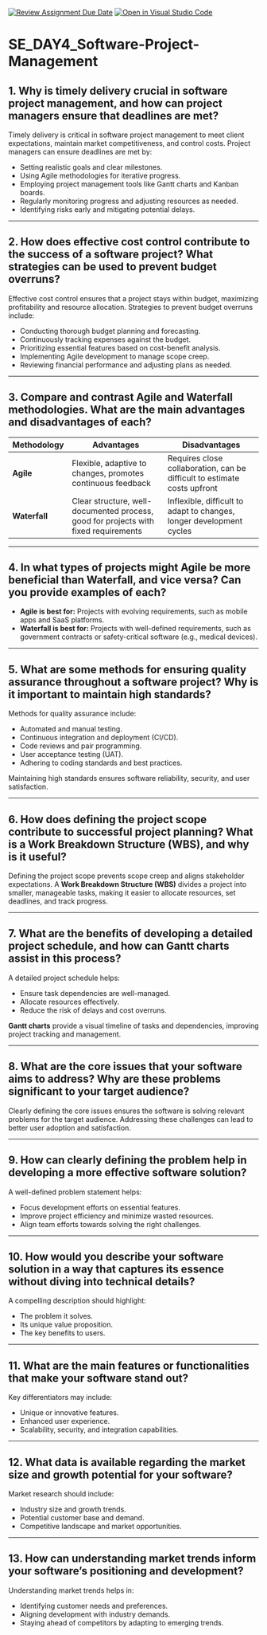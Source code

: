 [![Review Assignment Due Date](https://classroom.github.com/assets/deadline-readme-button-22041afd0340ce965d47ae6ef1cefeee28c7c493a6346c4f15d667ab976d596c.svg)](https://classroom.github.com/a/9pw6JKcu)
[![Open in Visual Studio Code](https://classroom.github.com/assets/open-in-vscode-2e0aaae1b6195c2367325f4f02e2d04e9abb55f0b24a779b69b11b9e10269abc.svg)](https://classroom.github.com/online_ide?assignment_repo_id=18942316&assignment_repo_type=AssignmentRepo)
# SE_DAY4_Software-Project-Management
## 1. Why is timely delivery crucial in software project management, and how can project managers ensure that deadlines are met?

Timely delivery is critical in software project management to meet client expectations, maintain market competitiveness, and control costs. Project managers can ensure deadlines are met by:
- Setting realistic goals and clear milestones.
- Using Agile methodologies for iterative progress.
- Employing project management tools like Gantt charts and Kanban boards.
- Regularly monitoring progress and adjusting resources as needed.
- Identifying risks early and mitigating potential delays.

---

## 2. How does effective cost control contribute to the success of a software project? What strategies can be used to prevent budget overruns?

Effective cost control ensures that a project stays within budget, maximizing profitability and resource allocation. Strategies to prevent budget overruns include:
- Conducting thorough budget planning and forecasting.
- Continuously tracking expenses against the budget.
- Prioritizing essential features based on cost-benefit analysis.
- Implementing Agile development to manage scope creep.
- Reviewing financial performance and adjusting plans as needed.

---

## 3. Compare and contrast Agile and Waterfall methodologies. What are the main advantages and disadvantages of each?

| Methodology | Advantages | Disadvantages |
|------------|------------|--------------|
| **Agile** | Flexible, adaptive to changes, promotes continuous feedback | Requires close collaboration, can be difficult to estimate costs upfront |
| **Waterfall** | Clear structure, well-documented process, good for projects with fixed requirements | Inflexible, difficult to adapt to changes, longer development cycles |

---

## 4. In what types of projects might Agile be more beneficial than Waterfall, and vice versa? Can you provide examples of each?

- **Agile is best for:** Projects with evolving requirements, such as mobile apps and SaaS platforms.
- **Waterfall is best for:** Projects with well-defined requirements, such as government contracts or safety-critical software (e.g., medical devices).

---

## 5. What are some methods for ensuring quality assurance throughout a software project? Why is it important to maintain high standards?

Methods for quality assurance include:
- Automated and manual testing.
- Continuous integration and deployment (CI/CD).
- Code reviews and pair programming.
- User acceptance testing (UAT).
- Adhering to coding standards and best practices.

Maintaining high standards ensures software reliability, security, and user satisfaction.

---

## 6. How does defining the project scope contribute to successful project planning? What is a Work Breakdown Structure (WBS), and why is it useful?

Defining the project scope prevents scope creep and aligns stakeholder expectations. A **Work Breakdown Structure (WBS)** divides a project into smaller, manageable tasks, making it easier to allocate resources, set deadlines, and track progress.

---

## 7. What are the benefits of developing a detailed project schedule, and how can Gantt charts assist in this process?

A detailed project schedule helps:
- Ensure task dependencies are well-managed.
- Allocate resources effectively.
- Reduce the risk of delays and cost overruns.

**Gantt charts** provide a visual timeline of tasks and dependencies, improving project tracking and management.

---

## 8. What are the core issues that your software aims to address? Why are these problems significant to your target audience?

Clearly defining the core issues ensures the software is solving relevant problems for the target audience. Addressing these challenges can lead to better user adoption and satisfaction.

---

## 9. How can clearly defining the problem help in developing a more effective software solution?

A well-defined problem statement helps:
- Focus development efforts on essential features.
- Improve project efficiency and minimize wasted resources.
- Align team efforts towards solving the right challenges.

---

## 10. How would you describe your software solution in a way that captures its essence without diving into technical details?

A compelling description should highlight:
- The problem it solves.
- Its unique value proposition.
- The key benefits to users.

---

## 11. What are the main features or functionalities that make your software stand out?

Key differentiators may include:
- Unique or innovative features.
- Enhanced user experience.
- Scalability, security, and integration capabilities.

---

## 12. What data is available regarding the market size and growth potential for your software?

Market research should include:
- Industry size and growth trends.
- Potential customer base and demand.
- Competitive landscape and market opportunities.

---

## 13. How can understanding market trends inform your software’s positioning and development?

Understanding market trends helps in:
- Identifying customer needs and preferences.
- Aligning development with industry demands.
- Staying ahead of competitors by adapting to emerging trends.

